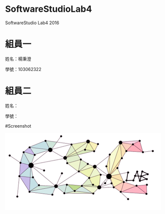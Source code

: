 # SoftwareStudioLab4
SoftwareStudio Lab4 2016

# 組員一

姓名：楊秉澄

學號：103062322

# 組員二

姓名：

學號：

#Screenshot

![alt tag](/csc.png)